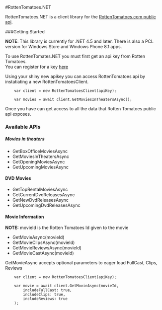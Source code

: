 #RottenTomatoes.NET

RottenTomatoes.NET is a client library for the [RottenTomatoes.com public api](http://developer.rottentomatoes.com/). 

###Getting Started

**NOTE**: This library is currently for .NET 4.5 and later. There is also a PCL version for Windows Store and Windows Phone 8.1 apps. 

To use RottenTomates.NET you must first get an api key from Rotten Tomatoes.  
You can register for a key [here](http://developer.rottentomatoes.com/member/register)

Using your shiny new apikey you can access RottenTomatoes api by instatiating a new RottenTomatoesClient.

```
	var client = new RottenTomatoesClient(apiKey);
	
	var movies = await client.GetMoviesInTheatersAsync(); 

```  

Once you have can get access to all the data that Rotten Tomatoes public api exposes.

### Available APIs

##### Movies in theaters

* GetBoxOfficeMoviesAsync
* GetMoviesInTheatersAsync
* GetOpeningMoviesAsync
* GetUpcomingMoviesAsync

#### DVD Movies

* GetTopRentalMoviesAsync
* GetCurrentDvdReleasesAsync
* GetNewDvdReleasesAsync
* GetUpcomingDvdReleasesAsync


#### Movie Information
**NOTE:** movieId is the Rotten Tomatoes Id given to the movie  

* GetMovieAsync(movieId) 
* GetMovieClipsAsync(movieId)  
* GetMovieReviewsAsync(movieId)
* GetMovieCastAsync(movieId)

GetMovieAsync accepts optional parameters to eager load FullCast, Clips, Reviews

```  
	var client = new RottenTomatoesClient(apiKey);
	
	var movie = await client.GetMovieAsync(movieId,
		includeFullCast: true,
	    includeClips: true,
		includeReviews: true
	); 
```

